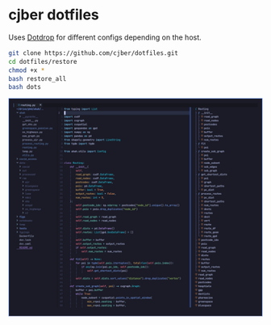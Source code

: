# cjber dotfiles

Uses [Dotdrop](https://github.com/deadc0de6/dotdrop) for different
configs depending on the host.

``` bash
git clone https://github.com/cjber/dotfiles.git
cd dotfiles/restore
chmod +x *
bash restore_all
bash dots
```

![Neovim](./screenshots/nvim.jpeg)
